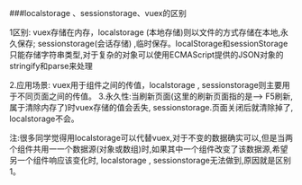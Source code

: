 ###localstorage 、sessionstorage、vuex的区别

1区别: vuex存储在内存，localstorage (本地存储)则以文件的方式存储在本地,永久保存; sessionstorage(会话存储) ,临时保存。localStorage和sessionStorage只能存储字符串类型,对于复杂的对象可以使用ECMAScript提供的JSON对象的stringify和parse来处理

2.应用场景: vuex用于组件之间的传值，localstorage , sessionstorage则主要用于不同页面之间的传值。
3.永久性:当刷新页面(这里的刷新页面指的是--> F5刷新,属于清除内存了)时vuex存储的值会丢失, sessionstorage.页面关闭后就清除掉了, localstorage不会。

注:很多同学觉得用localstorage可以代替vuex,对于不变的数据确实可以,但是当两个组件共用一一个数据源(对象或数组)时,如果其中一个组件改变了该数据源,希望另一个组件响应该变化时, localstorage , sessionstorage无法做到,原因就是区别1。

